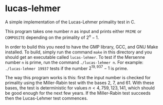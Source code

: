 # lucas-lehmer
A simple implementation of the Lucas-Lehmer primality test in C.

This program takes one number $n$ as input and prints either `PRIME` or `COMPOSITE` depending on the primality of $2^n - 1$.

In order to build this you need to have the GMP library, GCC, and GNU Make installed. To build, simply run the command `make` in this directory and you should get an executable called `lucas-lehmer`. To test if the Mersenne number `n` is prime, run the command `./lucas-lehmer n`. For example: `./lucas-lehmer 19937` tests if the number $2^{19,937}-1$ is prime.

The way this program works is this: first the input number is checked for primality using the Miller-Rabin test with the bases 2, 7, and 61. With these bases, the test is deterministic for values $n < 4,759,123,141$, which should be good enough for the next few years. If the Miller-Rabin test succeeds then the Lucas-Lehmer test commences.
